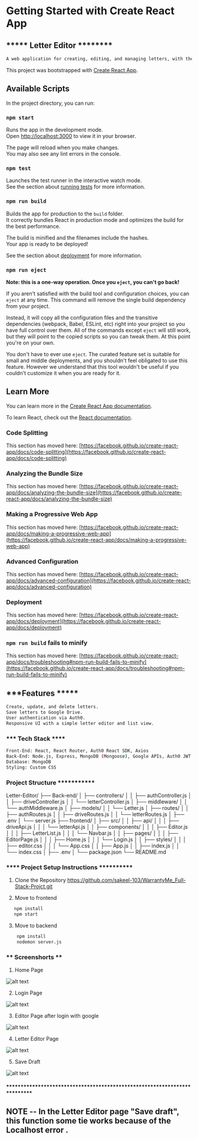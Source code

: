 # Getting Started with Create React App

##  *****   Letter Editor  ********

```bash
A web application for creating, editing, and managing letters, with the ability to save them to Google Drive. Built with React on the front-end and Node.js/Express on the back-end, using Auth0 for authentication and MongoDB for data storage.

```

This project was bootstrapped with [Create React App](https://github.com/facebook/create-react-app).

## Available Scripts

In the project directory, you can run:

### `npm start`

Runs the app in the development mode.\
Open [http://localhost:3000](http://localhost:3000) to view it in your browser.

The page will reload when you make changes.\
You may also see any lint errors in the console.

### `npm test`

Launches the test runner in the interactive watch mode.\
See the section about [running tests](https://facebook.github.io/create-react-app/docs/running-tests) for more information.

### `npm run build`

Builds the app for production to the `build` folder.\
It correctly bundles React in production mode and optimizes the build for the best performance.

The build is minified and the filenames include the hashes.\
Your app is ready to be deployed!

See the section about [deployment](https://facebook.github.io/create-react-app/docs/deployment) for more information.

### `npm run eject`

**Note: this is a one-way operation. Once you `eject`, you can't go back!**

If you aren't satisfied with the build tool and configuration choices, you can `eject` at any time. This command will remove the single build dependency from your project.

Instead, it will copy all the configuration files and the transitive dependencies (webpack, Babel, ESLint, etc) right into your project so you have full control over them. All of the commands except `eject` will still work, but they will point to the copied scripts so you can tweak them. At this point you're on your own.

You don't have to ever use `eject`. The curated feature set is suitable for small and middle deployments, and you shouldn't feel obligated to use this feature. However we understand that this tool wouldn't be useful if you couldn't customize it when you are ready for it.

## Learn More

You can learn more in the [Create React App documentation](https://facebook.github.io/create-react-app/docs/getting-started).

To learn React, check out the [React documentation](https://reactjs.org/).

### Code Splitting

This section has moved here: [https://facebook.github.io/create-react-app/docs/code-splitting](https://facebook.github.io/create-react-app/docs/code-splitting)

### Analyzing the Bundle Size

This section has moved here: [https://facebook.github.io/create-react-app/docs/analyzing-the-bundle-size](https://facebook.github.io/create-react-app/docs/analyzing-the-bundle-size)

### Making a Progressive Web App

This section has moved here: [https://facebook.github.io/create-react-app/docs/making-a-progressive-web-app](https://facebook.github.io/create-react-app/docs/making-a-progressive-web-app)

### Advanced Configuration

This section has moved here: [https://facebook.github.io/create-react-app/docs/advanced-configuration](https://facebook.github.io/create-react-app/docs/advanced-configuration)

### Deployment

This section has moved here: [https://facebook.github.io/create-react-app/docs/deployment](https://facebook.github.io/create-react-app/docs/deployment)

### `npm run build` fails to minify

This section has moved here: [https://facebook.github.io/create-react-app/docs/troubleshooting#npm-run-build-fails-to-minify](https://facebook.github.io/create-react-app/docs/troubleshooting#npm-run-build-fails-to-minify)



## ***Features *****
```bash
Create, update, and delete letters.
Save letters to Google Drive.
User authentication via Auth0.
Responsive UI with a simple letter editor and list view.

```

### ***  Tech Stack ****

```bash
Front-End: React, React Router, Auth0 React SDK, Axios
Back-End: Node.js, Express, MongoDB (Mongoose), Google APIs, Auth0 JWT
Database: MongoDB
Styling: Custom CSS

```

### Project Structure ***********

Letter-Editor/
├── Back-end/
│   ├── controllers/
│   │   ├── authController.js
│   │   ├── driveController.js
│   │   └── letterController.js
│   ├── middleware/
│   │   └── authMiddleware.js
│   ├── models/
│   │   └── Letter.js
│   ├── routes/
│   │   ├── authRoutes.js
│   │   ├── driveRoutes.js
│   │   └── letterRoutes.js
│   ├── .env
│   └── server.js
├── frontend/
│   ├── src/
│   │   ├── api/
│   │   │   ├── driveApi.js
│   │   │   └── letterApi.js
│   │   ├── components/
│   │   │   ├── Editor.js
│   │   │   ├── LetterList.js
│   │   │   └── Navbar.js
│   │   ├── pages/
│   │   │   ├── EditorPage.js
│   │   │   ├── Home.js
│   │   │   └── Login.js
│   │   ├── styles/
│   │   │   ├── editor.css
│   │   │   └── App.css
│   │   ├── App.js
│   │   ├── index.js
│   │   └── index.css
│   ├── .env
│   └── package.json
└── README.md


###  **** Project Setup Instructions **********

1. Clone the Repository
   https://github.com/sakeel-103/WarrantyMe_Full-Stack-Projct.git

2. Move to frontend 

```bash
   npm install
   npm start
```

3. Move to backend 

```bash
    npm install
    nodemon server.js

```

###  ** Screenshorts **   

1. Home Page 

![alt text](image.png)

2. Login Page 

![alt text](image-1.png)

3. Editor Page after login with google

![alt text](image-2.png)

4. Letter Editor Page 

![alt text](image-3.png)

5. Save Draft 

![alt text](image-4.png)


#### *************************************************************************

## NOTE -- In the Letter Editor page "Save draft", this function some tie works because of the Localhost error .